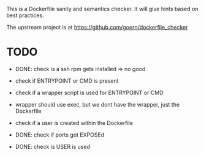This is a Dockerfile sanity and semantics checker. It will give hints based on best practices. 

The upstream project is at https://github.com/goern/dockerfile_checker

TODO
====

* DONE: check is a ssh rpm gets installed => no good

* check if ENTRYPOINT or CMD is present

* check if a wrapper script is used for ENTRYPOINT or CMD
 - wrapper should use exec, but we dont have the wrapper, just the Dockerfile

* check if a user is created within the Dockerfile
 
* DONE: check if ports got EXPOSEd

* DONE: check is USER <otherthanroot> is used


